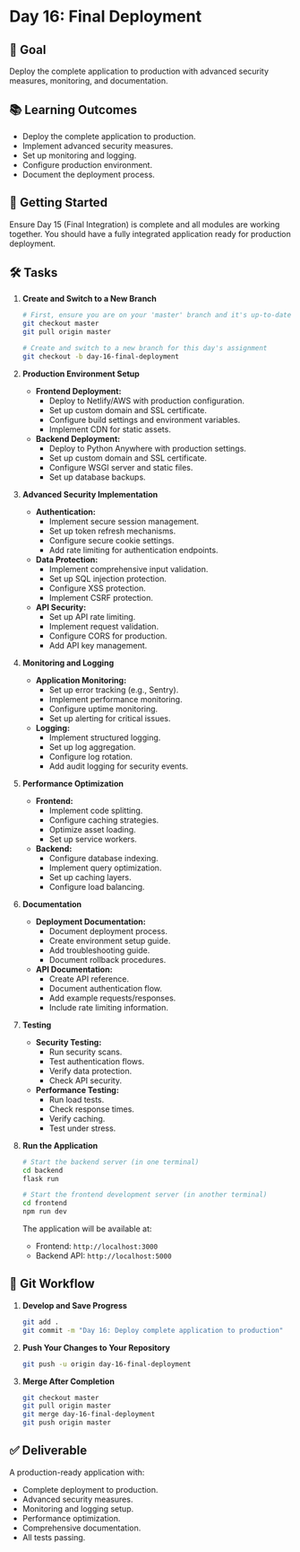 # Day 16: Final Deployment

## 🎯 Goal

Deploy the complete application to production with advanced security measures, monitoring, and documentation.

## 📚 Learning Outcomes

- Deploy the complete application to production.
- Implement advanced security measures.
- Set up monitoring and logging.
- Configure production environment.
- Document the deployment process.

## 🚀 Getting Started

Ensure Day 15 (Final Integration) is complete and all modules are working together. You should have a fully integrated application ready for production deployment.

## 🛠️ Tasks

1.  **Create and Switch to a New Branch**

    ```bash
    # First, ensure you are on your 'master' branch and it's up-to-date
    git checkout master
    git pull origin master

    # Create and switch to a new branch for this day's assignment
    git checkout -b day-16-final-deployment
    ```

2.  **Production Environment Setup**

    - **Frontend Deployment:**
      - Deploy to Netlify/AWS with production configuration.
      - Set up custom domain and SSL certificate.
      - Configure build settings and environment variables.
      - Implement CDN for static assets.
    - **Backend Deployment:**
      - Deploy to Python Anywhere with production settings.
      - Set up custom domain and SSL certificate.
      - Configure WSGI server and static files.
      - Set up database backups.

3.  **Advanced Security Implementation**

    - **Authentication:**
      - Implement secure session management.
      - Set up token refresh mechanisms.
      - Configure secure cookie settings.
      - Add rate limiting for authentication endpoints.
    - **Data Protection:**
      - Implement comprehensive input validation.
      - Set up SQL injection protection.
      - Configure XSS protection.
      - Implement CSRF protection.
    - **API Security:**
      - Set up API rate limiting.
      - Implement request validation.
      - Configure CORS for production.
      - Add API key management.

4.  **Monitoring and Logging**

    - **Application Monitoring:**
      - Set up error tracking (e.g., Sentry).
      - Implement performance monitoring.
      - Configure uptime monitoring.
      - Set up alerting for critical issues.
    - **Logging:**
      - Implement structured logging.
      - Set up log aggregation.
      - Configure log rotation.
      - Add audit logging for security events.

5.  **Performance Optimization**

    - **Frontend:**
      - Implement code splitting.
      - Configure caching strategies.
      - Optimize asset loading.
      - Set up service workers.
    - **Backend:**
      - Configure database indexing.
      - Implement query optimization.
      - Set up caching layers.
      - Configure load balancing.

6.  **Documentation**

    - **Deployment Documentation:**
      - Document deployment process.
      - Create environment setup guide.
      - Add troubleshooting guide.
      - Document rollback procedures.
    - **API Documentation:**
      - Create API reference.
      - Document authentication flow.
      - Add example requests/responses.
      - Include rate limiting information.

7.  **Testing**

    - **Security Testing:**
      - Run security scans.
      - Test authentication flows.
      - Verify data protection.
      - Check API security.
    - **Performance Testing:**
      - Run load tests.
      - Check response times.
      - Verify caching.
      - Test under stress.

8.  **Run the Application**

    ```bash
    # Start the backend server (in one terminal)
    cd backend
    flask run

    # Start the frontend development server (in another terminal)
    cd frontend
    npm run dev
    ```

    The application will be available at:

    - Frontend: `http://localhost:3000`
    - Backend API: `http://localhost:5000`

## 🔄 Git Workflow

1.  **Develop and Save Progress**

    ```bash
    git add .
    git commit -m "Day 16: Deploy complete application to production"
    ```

2.  **Push Your Changes to Your Repository**

    ```bash
    git push -u origin day-16-final-deployment
    ```

3.  **Merge After Completion**

    ```bash
    git checkout master
    git pull origin master
    git merge day-16-final-deployment
    git push origin master
    ```

## ✅ Deliverable

A production-ready application with:

- Complete deployment to production.
- Advanced security measures.
- Monitoring and logging setup.
- Performance optimization.
- Comprehensive documentation.
- All tests passing.
